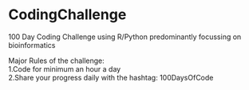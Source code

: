 # CodingChallenge
100 Day Coding Challenge using R/Python predominantly focussing on bioinformatics

Major Rules of the challenge:\
1.Code for minimum an hour a day\
2.Share your progress daily with the hashtag: 100DaysOfCode
